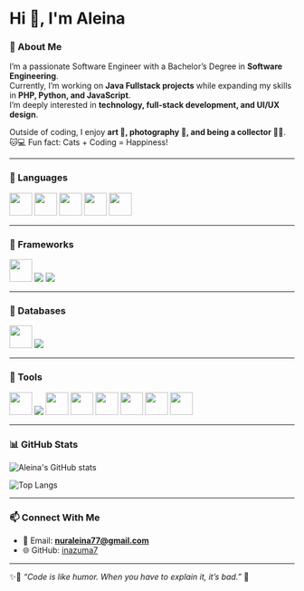 # Hi 👋, I'm Aleina  

### 🌟 About Me  

I’m a passionate Software Engineer with a Bachelor’s Degree in **Software Engineering**.  
Currently, I’m working on **Java Fullstack projects** while expanding my skills in **PHP, Python, and JavaScript**.  
I’m deeply interested in **technology, full-stack development, and UI/UX design**.  

Outside of coding, I enjoy **art 🎨, photography 📸, and being a collector 🗿✨**.  
🐱💻 Fun fact: Cats + Coding = Happiness!  



---

### 🌟 Languages  
<p>
  <img src="https://cdn.jsdelivr.net/gh/devicons/devicon/icons/java/java-original.svg" width="40" height="40"/> 
  <img src="https://cdn.jsdelivr.net/gh/devicons/devicon/icons/cplusplus/cplusplus-original.svg" width="40" height="40"/>
  <img src="https://cdn.jsdelivr.net/gh/devicons/devicon/icons/php/php-original.svg" width="40" height="40"/>
  <img src="https://cdn.jsdelivr.net/gh/devicons/devicon/icons/javascript/javascript-original.svg" width="40" height="40"/>
  <img src="https://cdn.jsdelivr.net/gh/devicons/devicon/icons/python/python-original.svg" width="40" height="40"/>
</p>  

---

### 🌟 Frameworks  
<p>
  <img src="https://cdn.jsdelivr.net/gh/devicons/devicon/icons/bootstrap/bootstrap-original.svg" width="40" height="40"/>
  <!-- No official icons for Struts 1/2 & Hibernate, can use text badges instead -->
  <img src="https://img.shields.io/badge/Struts-1%2F2-blue?style=for-the-badge"/> 
  <img src="https://img.shields.io/badge/Hibernate-ORM-yellow?style=for-the-badge"/>
</p>  

---

### 🌟 Databases  
<p>
  <img src="https://cdn.jsdelivr.net/gh/devicons/devicon/icons/mysql/mysql-original.svg" width="40" height="40"/>  
  <img src="https://img.shields.io/badge/IBM%20Data%20Studio-blue?style=for-the-badge"/>
</p>  

---

### 🌟 Tools  
<p>
  <img src="https://cdn.jsdelivr.net/gh/devicons/devicon/icons/git/git-original.svg" width="40" height="40"/> 
  <img src="https://img.shields.io/badge/Mercurial-SCM-orange?style=for-the-badge"/>
  <img src="https://cdn.jsdelivr.net/gh/devicons/devicon/icons/postman/postman-original.svg" width="40" height="40"/> 
  <img src="https://cdn.jsdelivr.net/gh/devicons/devicon/icons/androidstudio/androidstudio-original.svg" width="40" height="40"/>
  <img src="https://cdn.jsdelivr.net/gh/devicons/devicon/icons/eclipse/eclipse-original.svg" width="40" height="40"/> 
  <img src="https://cdn.jsdelivr.net/gh/devicons/devicon/icons/vscode/vscode-original.svg" width="40" height="40"/> 
  <img src="https://cdn.jsdelivr.net/gh/devicons/devicon/icons/figma/figma-original.svg" width="40" height="40"/> 
  <img src="https://cdn.jsdelivr.net/gh/devicons/devicon/icons/xd/xd-original.svg" width="40" height="40"/> 
</p>  

---

### 📊 GitHub Stats  
![Aleina's GitHub stats](https://github-readme-stats.vercel.app/api?username=inazuma7&show_icons=true&theme=radical)  

![Top Langs](https://github-readme-stats.vercel.app/api/top-langs/?username=inazuma7&layout=compact&theme=radical)  

---

### 📫 Connect With Me  
- 📧 Email: **nuraleina77@gmail.com**  
- 🌐 GitHub: [inazuma7](https://github.com/inazuma7)  

---

✨🌻 *“Code is like humor. When you have to explain it, it’s bad.”* 🌟

